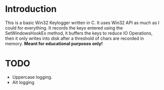 # Introduction
This is a basic Win32 Keylogger written in C. It uses Win32 API as much as I could for everything.
It records the keys entered using the SetWindowsHookEx method, it buffers the keys to reduce IO Operations,
then it only writes into disk after a threshold of chars are recorded in memory.
**Meant for educational purposes only!**

# TODO
- Uppercase logging.
- Alt logging

